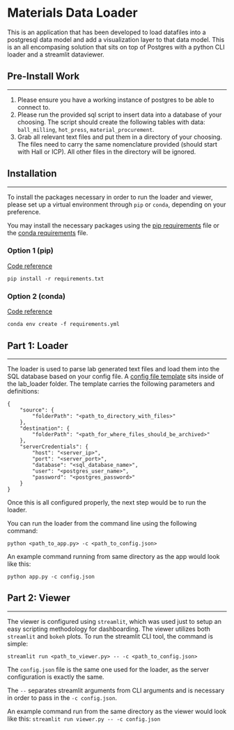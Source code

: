 # Materials Data Loader

This is an application that has been developed to load datafiles into a postgresql data model and add a visualization layer to that data model. This is an all encompasing solution that sits on top of Postgres with a python CLI loader and a streamlit dataviewer.

## Pre-Install Work
----
1) Please ensure you have a working instance of postgres to be able to connect to.
2) Please run the provided sql script to insert data into a database of your choosing. The script should create the following tables with data: `ball_milling`, `hot_press`, `material_procurement`.
3) Grab all relevant text files and put them in a directory of your choosing. The files need to carry the same nomenclature provided (should start with Hall or ICP). All other files in the directory will be ignored.

## Installation
---------------
To install the packages necessary in order to run the loader and viewer, please set up a virtual environment through `pip` or `conda`, depending on your preference.

You may install the necessary packages using the [pip requirements](/requirements.txt) file or the [conda requirements](requirements.yml) file. 

### Option 1 (pip) 
[Code reference](https://packaging.python.org/guides/installing-using-pip-and-virtual-environments/)
```
pip install -r requirements.txt
```

### Option 2 (conda)
[Code reference](https://docs.conda.io/projects/conda/en/latest/user-guide/tasks/manage-environments.html) 
```
conda env create -f requirements.yml
```

## Part 1: Loader
---------------
The loader is used to parse lab generated text files and load them into the SQL database based on your config file. A [config file template](/lab_loader/config_template.json) sits inside of the lab_loader folder.
The template carries the following parameters and definitions:

```  
{
    "source": {
        "folderPath": "<path_to_directory_with_files>"
    }, 
    "destination": {
        "folderPath": "<path_for_where_files_should_be_archived>"
    },
    "serverCredentials": {
        "host": "<server_ip>",
        "port": "<server_port>",
        "database": "<sql_database_name>",
        "user": "<postgres_user_name>",
        "password": "<postgres_password>"
    }
}
```

Once this is all configured properly, the next step would be to run the loader. 

You can run the loader from the command line using the following command:
```
python <path_to_app.py> -c <path_to_config.json>
```
An example command running from same directory as the app would look like this:

`python app.py -c config.json`

## Part 2: Viewer
---------------
The viewer is configured using `streamlit`, which was used just to setup an easy scripting methodology for dashboarding. The viewer utilizes both `streamlit` and `bokeh` plots. To run the streamlit CLI tool, the command is simple:
```
streamlit run <path_to_viewer.py> -- -c <path_to_config.json>
```
The `config.json` file is the same one used for the loader, as the server configuration is exactly the same.

The `--`  separates streamlit arguments from CLI arguments and is necessary in order to pass in the `-c config.json`.

An example command run from the same directory as the viewer would look like this:
`streamlit run viewer.py -- -c config.json`
